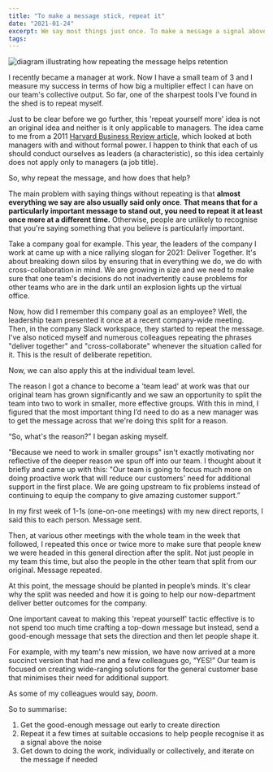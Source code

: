 ```yaml
---
title: "To make a message stick, repeat it"
date: "2021-01-24"
excerpt: We say most things just once. To make a message a signal above the noise, we need to repeat it a few more times.
tags: 
---
```


![diagram illustrating how repeating the message helps retention](/images/repeat-the-message.png)

I recently became a manager at work. Now I have a small team of 3 and I measure my success in terms of how big a multiplier effect I can have on our team's collective output. So far, one of the sharpest tools I've found in the shed is to repeat myself.

Just to be clear before we go further, this 'repeat yourself more' idea is not an original idea and neither is it only applicable to managers. The idea came to me from a 2011 [Harvard Business Review article](https://hbr.org/2011/05/defend-your-research-effective-managers-say-the-same-thing-twice-or-more), which looked at both managers with and without formal power. I happen to think that each of us should conduct ourselves as leaders (a characteristic), so this idea certainly does not apply only to managers (a job title).

So, why repeat the message, and how does that help?

The main problem with saying things without repeating is that **almost everything we say are also usually said only once**. **That means that for a particularly important message to stand out, you need to repeat it at least once more at a different time.** Otherwise, people are unlikely to recognise that you're saying something that you believe is particularly important.

Take a company goal for example. This year, the leaders of the company I work at came up with a nice rallying slogan for 2021: Deliver Together. It's about breaking down silos by ensuring that in everything we do, we do with cross-collaboration in mind. We are growing in size and we need to make sure that one team's decisions do not inadvertently cause problems for other teams who are in the dark until an explosion lights up the virtual office.

Now, how did I remember this company goal as an employee? Well, the leadership team presented it once at a recent company-wide meeting. Then, in the company Slack workspace, they started to repeat the message. I've also noticed myself and numerous colleagues repeating the phrases "deliver together" and "cross-collaborate" whenever the situation called for it. This is the result of deliberate repetition.

Now, we can also apply this at the individual team level.

The reason I got a chance to become a 'team lead' at work was that our original team has grown significantly and we saw an opportunity to split the team into two to work in smaller, more effective groups. With this in mind, I figured that the most important thing I’d need to do as a new manager was to get the message across that we're doing this split for a reason.

“So, what's the reason?” I began asking myself.

"Because we need to work in smaller groups" isn't exactly motivating nor reflective of the deeper reason we spun off into our team. I thought about it briefly and came up with this: "Our team is going to focus much more on doing proactive work that will reduce our customers' need for additional support in the first place. We are going upstream to fix problems instead of continuing to equip the company to give amazing customer support.”

In my first week of 1-1s (one-on-one meetings) with my new direct reports, I said this to each person. Message sent.

Then, at various other meetings with the whole team in the week that followed, I repeated this once or twice more to make sure that people knew we were headed in this general direction after the split. Not just people in my team this time, but also the people in the other team that split from our original.  Message repeated.

At this point, the message should be planted in people’s minds. It's clear why the split was needed and how it is going to help our now-department deliver better outcomes for the company.

One important caveat to making this 'repeat yourself' tactic effective is to not spend too much time crafting a top-down message but instead, send a good-enough message that sets the direction and then let people shape it.

For example, with my team's new mission, we have now arrived at a more succinct version that had me and a few colleagues go, “YES!” Our team is focused on creating wide-ranging solutions for the general customer base that minimises their need for additional support.

As some of my colleagues would say, *boom*.

So to summarise:

1. Get the good-enough message out early to create direction
2. Repeat it a few times at suitable occasions to help people recognise it as a signal above the noise
3. Get down to doing the work, individually or collectively, and iterate on the message if needed